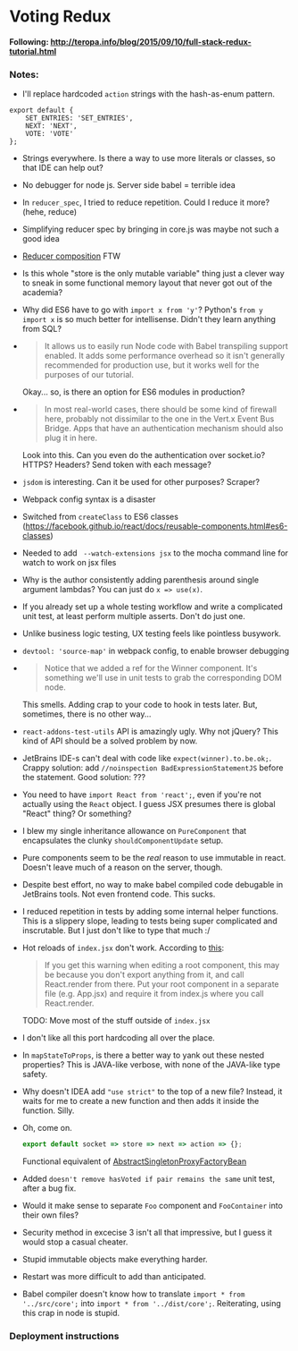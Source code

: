 # Voting Redux

#### Following: http://teropa.info/blog/2015/09/10/full-stack-redux-tutorial.html

### Notes:

- I'll replace hardcoded `action` strings with the hash-as-enum pattern.
```
export default {
	SET_ENTRIES: 'SET_ENTRIES',
	NEXT: 'NEXT',
	VOTE: 'VOTE'
};
```
- Strings everywhere. Is there a way to use more literals or classes, so that IDE can help out?
- No debugger for node js. Server side babel = terrible idea
- In `reducer_spec`, I tried to reduce repetition. Could I reduce it more? (hehe, reduce) 
- Simplifying reducer spec by bringing in core.js was maybe not such a good idea
- [Reducer composition](http://rackt.github.io/redux/docs/basics/Reducers.html) FTW
- Is this whole "store is the only mutable variable" thing just a clever way to sneak in some functional memory layout that never got out of the academia?
- Why did ES6 have to go with `import x from 'y'`? Python's `from y import x` is so much better for intellisense. Didn't they learn anything from SQL?
- > It allows us to easily run Node code with Babel transpiling support enabled. It adds some performance overhead so it isn't generally recommended for production use, but it works well for the purposes of our tutorial.
    
    Okay... so, is there an option for ES6 modules in production?
- > In most real-world cases, there should be some kind of firewall here, probably not dissimilar to the one in the Vert.x Event Bus Bridge. Apps that have an authentication mechanism should also plug it in here.

    Look into this. Can you even do the authentication over socket.io? HTTPS? Headers? Send token with each message?
- `jsdom` is interesting. Can it be used for other purposes? Scraper?
- Webpack config syntax is a disaster
- Switched from `createClass` to ES6 classes (https://facebook.github.io/react/docs/reusable-components.html#es6-classes)
- Needed to add ` --watch-extensions jsx` to the mocha command line for watch to work on jsx files
- Why is the author consistently adding parenthesis around single argument lambdas? You can just do `x => use(x)`.
- If you already set up a whole testing  workflow and write a complicated unit test, at least perform multiple asserts. Don't do just one.
- Unlike business logic testing, UX testing feels like pointless busywork.
- `devtool: 'source-map'` in webpack config, to enable browser debugging
- > Notice that we added a ref for the Winner component. It's something we'll use in unit tests to grab the corresponding DOM node.

    This smells. Adding crap to your code to hook in tests later. But, sometimes, there is no other way...
- `react-addons-test-utils` API is amazingly ugly. Why not jQuery? This kind of API should be a solved problem by now.
- JetBrains IDE-s can't deal with code like `expect(winner).to.be.ok;`.
    Crappy solution: add `//noinspection BadExpressionStatementJS` before the statement.
    Good solution: ???
- You need to have `import React from 'react';`, even if you're not actually using the `React` object. I guess JSX presumes there is global "React" thing? Or something?
- I blew my single inheritance allowance on `PureComponent` that encapsulates the clunky `shouldComponentUpdate` setup.
- Pure components seem to be the *real* reason to use immutable in react. Doesn't leave much of a reason on the server, though.
- Despite best effort, no way to make babel compiled code debugable in JetBrains tools. Not even frontend code. This sucks.
- I reduced repetition in tests by adding some internal helper functions. This is a slippery slope, leading to tests being super complicated and inscrutable. But I just don't like to type that much :/
- Hot reloads of `index.jsx` don't work. According to [this](https://github.com/gaearon/react-hot-loader/blob/master/docs/Troubleshooting.md):
    
    > If you get this warning when editing a root component, this may be because you don't export anything from it, and call React.render from there. Put your root component in a separate file (e.g. App.jsx) and require it from index.js where you call React.render.
    
    TODO: Move most of the stuff outside of `index.jsx`
- I don't like all this port hardcoding all over the place.
- In `mapStateToProps`, is there a better way to yank out these nested properties? This is JAVA-like verbose, with none of the JAVA-like type safety.
- Why doesn't IDEA add `"use strict"` to the top of a new file? Instead, it waits for me to create a new function and then adds it inside the function. Silly.
-  Oh, come on.
    ```javascript
    export default socket => store => next => action => {};
    ```
    
    Functional equivalent of [AbstractSingletonProxyFactoryBean](https://docs.spring.io/spring/docs/2.5.x/javadoc-api/org/springframework/aop/framework/AbstractSingletonProxyFactoryBean.html)
- Added `doesn't remove hasVoted if pair remains the same` unit test, after a bug fix.
- Would it make sense to separate `Foo` component and `FooContainer` into their own files? 
- Security method in excecise 3 isn't all that impressive, but I guess it would stop a casual cheater.
- Stupid immutable objects make everything harder.
- Restart was more difficult to add than anticipated.
- Babel compiler doesn't know how to translate `import * from '../src/core';` into `import * from '../dist/core';`. Reiterating, using this crap in node is stupid.
 
### Deployment instructions